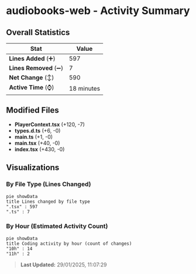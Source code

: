 # audiobooks-web - Activity Summary 

## Overall Statistics

| Stat                   | Value                                                             |
| ---------------------- | ----------------------------------------------------------------- |
| **Lines Added** (➕)   | 597                                          |
| **Lines Removed** (➖) | 7                                        |
| **Net Change** (↕)    | 590                |
| **Active Time** (⌚)   | 18 minutes |


## Modified Files
- **PlayerContext.tsx** (+120, -7)
- **types.d.ts** (+6, -0)
- **main.ts** (+1, -0)
- **main.tsx** (+40, -0)
- **index.tsx** (+430, -0)

## Visualizations

### By File Type (Lines Changed)

```mermaid
pie showData
title Lines changed by file type
".tsx" : 597
".ts" : 7
```

### By Hour (Estimated Activity Count)

```mermaid
pie showData
title Coding activity by hour (count of changes)
"10h" : 14
"11h" : 2
```


> **Last Updated:** 29/01/2025, 11:07:29